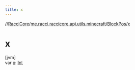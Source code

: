 ```yaml
---
title: x
---
```

//[RacciCore](../../../index.html)/[me.racci.raccicore.api.utils.minecraft](../index.html)/[BlockPos](index.html)/[x](x.html)



# x



[jvm]\
var [x](x.html): [Int](https://kotlinlang.org/api/latest/jvm/stdlib/kotlin/-int/index.html)




